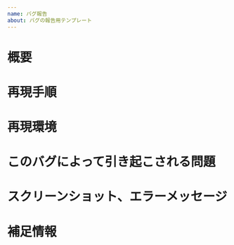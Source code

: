 ```yaml
---
name: バグ報告
about: バグの報告用テンプレート
---
```


# 概要
<!--
[required]

バグの概要を記載
-->

# 再現手順
<!--
[required]

バグの再現手順を記載
-->

# 再現環境
<!--
[required]

バグが再現する環境を記載

.e.g. フロントエンドの場合はOSやブラウザのバージョン
.e.g. ステージング環境なのか本番環境なのか等
-->

# このバグによって引き起こされる問題
<!--
[optional]

このバグによって引き起こされる問題、エンドユーザーやステークホルダーにどのような不利益があるか
-->

# スクリーンショット、エラーメッセージ
<!--
[optional]

スクリーンショットやエラーメッセージを記載
-->

# 補足情報
<!--
[optional]

何か補足情報があれば記載
-->
